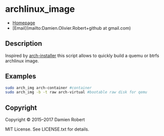 # archlinux_image

* [Homepage](https://github.com/DamienRobert/archlinux_image#readme)
* [Email](mailto:Damien.Olivier.Robert+github at gmail.com)

## Description

Inspired by [arch-installer](https://github.com/lucasdemarchi/toolbox/blob/master/arch-installer.sh) this script allows to quickly build a quemu or btrfs archlinux image.

## Examples

~~~ sh
sudo arch_img arch-container #container
sudo arch_img -b -t raw arch-virtual #bootable raw disk for qemu
~~~

## Copyright

Copyright © 2015–2017 Damien Robert

MIT License. See LICENSE.txt for details.
